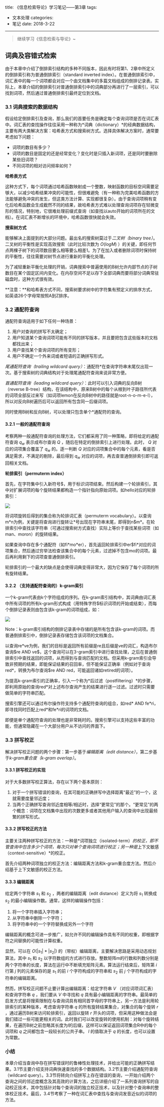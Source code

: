 title: 《信息检索导论》学习笔记——第3章
tags: 
- 文本处理
  categories: 
- 笔记
  date: 2018-3-22
---
> 继续学习《信息检索与导论》~

<!--more-->

## 词典及容错式检索

由于本章中介绍了倒排索引结构的多种不同版本，因此有时将第1、2章中所定义的倒排索引称为普通倒排索引（standard inverted index）。在普通倒排索引中，词汇表中的每一个词项都会对应一个由文档集中的多篇文档组成的倒排记录表。实际上，本章介绍的倒排索引对普通倒排索引中的词典部分再进行了一层索引，可以找到词项，然后通过普通倒排索引最终定位到文档。

### 3.1 词典搜索的数据结构

假设给定倒排索引及查询，那么我们的首要任务是确定每个查询词项是否在词汇表中。词汇表的查找操作往往采用一种称为*词典（dictionary）*的经典数据结构，主要有两大类解决方案：哈希表方式和搜索树方式。选择具体解决方案时，通常要考虑如下问题：

- 词项的数目有多少？
- 词项的数目是固定的还是经常变化？变化时是只插入新词项，还是同时要删除某些旧词项？
- 不同词项的相对访问频率如何？

**哈希表方式**

这种方式下，每个词项通过哈希函数映射成一个整数，映射函数的目标空间需要足够大，以减少哈希结果冲突的可能性，但很难避免（有一种称为完美哈希函数的方法能够避免冲突的发生，但这类方法计算、实现都很复杂）。由于查询词项稍有变化后哈希函数会生成截然不同的结果，故哈希表方式难以处理查询词项存在轻微变形的情况，特别地，它很难处理前缀式查询（如查找以auto开始的词项所在的文档）。在词汇表不断增长的环境中，哈希函数很快就会失效。

**搜索树方式**

能够解决上面提到的大部分问题。最出名的搜索树莫过于*二叉树（binary tree）*。二叉树的平衡性是实现高效搜索（此时比较次数为 $O(logM)$ ）的关键，即任何节点两棵子树下的词项数目要么相等要么相差1。为了在加入或者删除词项时保持树的平衡性，往往需要对树节点进行重新的平衡化处理。

为了减轻重新平衡化处理的开销，词典搜索中普遍使用的B树允许内部节点的子树数目在某个固定区间内变化。在内存空间不足以存下全部词典而要将部分词典常驻磁盘时，这种方式很有效。

**注意：**和哈希表方式不同，搜索树要求树中的字符集有预定义的排序方式，如英语26个字母常按照A到Z排序。

### 3.2 通配符查询

通配符查询适用于如下任何一种场景：

1. 用户对查询的拼写不太确定；
2. 用户知道某个查询词项可能有不同的拼写版本，并且要把包含这些版本的文档都找出来；
3. 用户查找某个查询词项的所有变形；
4. 用户不确定一个外来词或者短语的正确拼写形式。

*尾通配符查询（trailing wildcard query）*：通配符\*在查询字符串末尾仅出现一次。基于搜索树的词典结构对于处理尾通配符查询来说非常方便。

*首通配符查询（leading wildcard query）*：此时可以引入词典的反向B树（reverse B-tree）结构，在该结构中，原来B树中的每个从根到叶子路径所代表的词项全部反过来写（如词项lemon在反向B树中的路径就是root-n-o-m-e-l），所以对反向B树遍历后可以返回所有包含同一后缀词项。

同时使用B树和反向B树，可以处理只包含单个\*通配符的查询。

#### 3.2.1 一般的通配符查询

考察两种一般通配符查询的处理方法，它们都采用了同一种策略，即将给定的通配符查询 $q_w$ 表示成布尔查询 $Q$ ，随后在特定的倒排索引上进行处理。此时， $Q$ 对应的词项集合覆盖了 $q_w$ 的。逐一判断 $Q$ 对应的词项集合中的每个元素，看是否满足需求，不满足的剔除，最后得到 $q_w$ 对应的词项，再去查普通倒排索引即可返回相关文档。

**轮排索引（permuterm index）**

首先，在字符集中引入新符号\$，用于标识词项结束。然后构建一个轮排索引，其中对扩展词项的每个旋转结果都构造一个指针指向原始词项。如hello对应的轮排索引：

![](https://ws1.sinaimg.cn/large/006lJSqNly1fproaprs41j306h041t8j.jpg)

将词项旋转后得到的集合称为轮排词汇表（permuterm vocabulary）。以查询m\*n为例，关键是将查询进行旋转让\*号出现在字符串末尾，即得到n\$m\*。在轮排索引中查找该字符串（可通过搜索树方式查找）实际上等价于查找某些词项（如man、moron）的旋转结果。

如果查询中存在多个通配符（如fi\*mo\*er），首先返回轮排索引中er\$fi\*对应的词项集合，然后通过穷举法检查该集合中的每个元素，过滤掉不包含mo的词项。最后再利用剩下的词项查普通倒排索引。

轮排索引的一个最大的缺点是会使得词典变得非常大，因为它保存了每个词项的所有旋转结果。

#### 3.2.2 （支持通配符查询的）k-gram索引

一个k-gram代表由k个字符组成的序列。在k-gram索引结构中，其词典由词汇表中所有词项的所有k-gram形式构成（用特殊字符\$标识词项的开始或结束），而每个倒排记录表则由包含该k-gram的词项组成，如：

![](https://ws1.sinaimg.cn/large/006lJSqNly1fprovpy2a6j30fq01rdfn.jpg)

Note：k-gram索引结构的倒排记录表中存储的是所有包含该k-gram的词项。而普通倒排索引中，倒排记录表存储包含该词项的文档集合。

以查询re\*ve为例，我们的目标是返回所有前缀是re且后缀是ve的词汇，构造布尔查询\$re AND ve\$，这个查询可以在3-gram索引中进行查找处理，之后在普通倒排索引中查找返回的词项，从而得到与查询匹配的文档。但采用k-gram索引会导致非预期的结果，即能保证结果的召回率，但不能保证正确率（例如对于查询red\*，转换为布尔查询\$re AND red，可能返回诸如retired的词项）。

为提高k-gram索引的正确率，引入一个称为*后过滤（postfiltering）*的步骤，即利用原始的查询red\*对上述布尔查询产生的结果进行逐一过滤。过滤时只需要做简单的字符串匹配。

搜索引擎还可以通过布尔操作符支持多个通配符查询的组合，如red\* AND fe\*ri，即寻找同时匹配上red\*和fe\*ri的词项的文档。

即便是单个通配符查询的处理也是非常耗时的。搜索引擎可以支持这些丰富的功能，但通常隐藏在一个大部分用户从不访问的界面下。

### 3.3 拼写校正

解决拼写校正问题的两个步骤：第一步基于*编辑距离（edit distance）*，第二步基于*k-gram重合度（k-gram overlap）*。

#### 3.3.1 拼写校正的实现

对于大多数拼写校正算法，存在以下两个基本原则：

1. 对于一个拼写错误的查询，在其可能的正确拼写中选择距离“最近”的一个，这就需要度量邻近度；
2. 当两个正确拼写查询邻近度相等/相近时，选择“更常见”的那个。“更常见”的两个概念：词项在文档集中出现的次数更多或者其他用户输入的查询中出现最频繁的拼写形式。

#### 3.3.2 拼写校正的方法

主要关注两种拼写校正的方法：一种是*词项独立（isolated-term）*的校正，即不管查询中包含多少个词项，每次只对单个查询词项进行校正；另一种是*上下文敏感（context-sensitive）*的校正。

首先介绍两种词项独立的校正方法：编辑距离方法和k-gram重合度方法。然后介绍基于上下文敏感的校正方法。

#### 3.3.3 编辑距离

给定两个字符串 $s_1$ 和 $s_2$ ，两者的编辑距离（edit distance）定义为将 $s_1$ 转换成 $s_2$ 的最小编辑操作数。通常，这样的编辑操作包括：

1. 将一个字符串插入字符串；
2. 从字符串中删除一个字符；
3. 将字符串中的一个字符替换成另外一个字符

编辑距离的概念可进一步推广，如允许不同的编辑操作具有不同的权重，即根据字符之间替换的可能性计算权重。

显然，可以在 $O(|s_1|*|s_2|)$ 的（带权）编辑距离，主要解决思路是采用动态规划算法，其中 $s_1$ 和 $s_2$ 以字符数组的方式进行存放。整数矩阵m的行数和列数分别是两个字符串的长度，算法在运行中不断填充矩阵元素。算法运行结束后，矩阵第 $i$ 行第 $j$ 列的元素保存的是 $s_1$ 的前 $i$ 个字符构成的字符串和 $s_2$ 前  $j$ 个字符构成的字符串的编辑距离。

然而，拼写校正问题不止要计算出编辑距离：给定字符串 $V$ （对应词项词汇表）和查询字符串 $q$ ，我们要从 $V$ 中寻找和 $q$ 具有最小编辑距离的字符串。最简单的启发方式是将搜索限制在与查询词具有相同首字母的字符串上，另一方法是利用轮排索引的某种版本，考虑查询字符串 $q$ 的所有旋转结果集合，对集合的每个旋转 $r$ ，通过遍历B树来访问轮排索引，返回以旋转 $r$ 开头的词项，但采用这种做法会是我们错过一些可能更相关的词。此时我们可以改变旋转的使用机制：对每个旋转结果，在遍历B树之前忽略其长度为$l$的后缀，这样可以保证返回词项集合R中的每个词项和 $q$ 之间都包含一段较长的公共子串。 $l$ 的值取决于 $q$ 的长度，也可以设置为常数。

### 小结

本章介绍当查询中存在拼写错误时的鲁棒性处理技术，并给出可能的正确拼写结果。3.1节主要介绍支持词典快速查找的多个数据结构。3.2节主要介绍通配符查询（wildcard query）。3.3节将转向介绍拼写上存在错误的查询，一开始介绍两个查询之间的邻近度概念及其高效的计算方法，之后详细介绍了一系列查询拼写的自动校正技术，其中包括针对每个查询词的独立校正技术，以及针对整个查询串的整体校正技术。最后，3.4节考察了一种在词汇表中查找与查询词发音近似的词项的方法。

